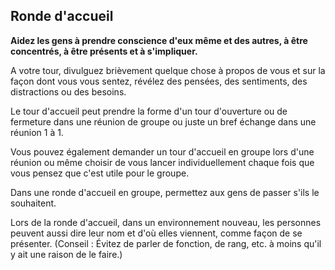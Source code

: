 ## Ronde d'accueil

**Aidez les gens à prendre conscience d'eux même et des autres, à être concentrés, à être présents et à s'impliquer.**

A votre tour, divulguez brièvement quelque chose à propos de vous et sur la façon dont vous vous sentez, révélez des pensées, des sentiments, des distractions ou des besoins.

Le tour d'accueil peut prendre la forme d'un tour d'ouverture ou de fermeture dans une réunion de groupe ou juste un bref échange dans une réunion 1 à 1.

Vous pouvez également demander un tour d'accueil en groupe lors d'une réunion ou même choisir de vous lancer individuellement chaque fois que vous pensez que c'est utile pour le groupe.

Dans une ronde d'accueil en groupe, permettez aux gens de passer s'ils le souhaitent.

Lors de la ronde d'accueil, dans un environnement nouveau, les personnes peuvent aussi dire leur nom et d'où elles viennent, comme façon de se présenter. (Conseil : Évitez de parler de fonction, de rang, etc. à moins qu'il y ait une raison de le faire.)